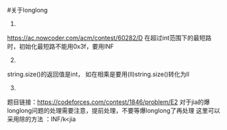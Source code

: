 #关于longlong

1.
https://ac.nowcoder.com/acm/contest/60282/D
在超过int范围下的最短路时，初始化最短路不能用0x3f，要用INF

2.
string.size()的返回值是int，
如在相乘是要用(ll)string.size()转化为ll

3.
题目链接：https://codeforces.com/contest/1846/problem/E2
对于jia的爆longlong问题的处理需要注意，提前处理，不要等爆longlong了再处理
这里可以采用除的方法 ：INF/k<jia